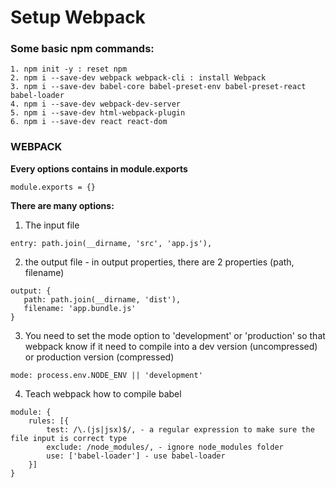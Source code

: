 # Setup Webpack

### Some basic npm commands: 
```
1. npm init -y : reset npm
2. npm i --save-dev webpack webpack-cli : install Webpack
3. npm i --save-dev babel-core babel-preset-env babel-preset-react babel-loader
4. npm i --save-dev webpack-dev-server
5. npm i --save-dev html-webpack-plugin
6. npm i --save-dev react react-dom
```

### WEBPACK

**Every options contains in module.exports**

```
module.exports = {}
```

**There are many options:** 
1. The input file
```
entry: path.join(__dirname, 'src', 'app.js'),
```
2. the output file - in output properties, there are 2 properties (path, filename)
```
output: {
   path: path.join(__dirname, 'dist'),
   filename: 'app.bundle.js'
}
```
3. You need to set the mode option to 'development' or 'production' so that webpack know if it need to compile into a dev version (uncompressed) or production version (compressed)
```
mode: process.env.NODE_ENV || 'development'
```
4. Teach webpack how to compile babel
```
module: {
    rules: [{
        test: /\.(js|jsx)$/, - a regular expression to make sure the file input is correct type
        exclude: /node_modules/, - ignore node_modules folder
        use: ['babel-loader'] - use babel-loader
    }]
}
```
